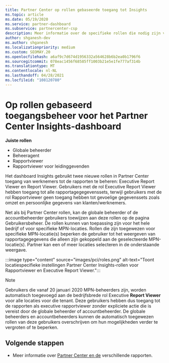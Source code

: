 ```yaml
---
title: Partner Center op rollen gebaseerde toegang tot Insights
ms.topic: article
ms.date: 05/19/2020
ms.service: partner-dashboard
ms.subservice: partnercenter-csp
description: Meer informatie over de specifieke rollen die nodig zijn voor het bekijken Partner Center Insights-rapporten. Dit zijn onder andere de rollen Executive Report Viewer en Report Viewer.
author: shganesh-dev
ms.author: shganesh
ms.localizationpriority: medium
ms.custom: SEOMAY.20
ms.openlocfilehash: a6af9c7d674d1956332a564628b6b2ea0b1796f6
ms.sourcegitcommit: 078eac1456f68585ff1003b21e5e1fe777af314b
ms.translationtype: MT
ms.contentlocale: nl-NL
ms.lasthandoff: 04/28/2021
ms.locfileid: "108120780"
---
```

# <a name="role-based-access-control-to-the-partner-center-insights-dashboard"></a>Op rollen gebaseerd toegangsbeheer voor het Partner Center Insights-dashboard

**Juiste rollen**

- Globale beheerder
- Beheeragent
- Rapportviewer
- Rapportviewer voor leidinggevenden

Het dashboard Insights gebruikt twee nieuwe rollen in Partner Center toegang van werknemers tot de rapporten te beheren: Executive Report Viewer en Report Viewer.  Gebruikers met de rol Executive Report Viewer hebben toegang tot alle rapportagegegevenssets, terwijl gebruikers met de rol Rapportviewer geen toegang hebben tot gevoelige gegevenssets zoals omzet en persoonlijke gegevens van klanten/werknemers.  

Net als bij Partner Center rollen, kan de globale beheerder of de accountbeheerder gebruikers toewijzen aan deze rollen op de pagina Gebruikersbeheer. De rollen kunnen van toepassing zijn voor het hele bedrijf of voor specifieke MPN-locaties. Rollen die zijn toegewezen voor specifieke MPN-locatie(s) beperken de gebruiker tot het weergeven van rapportagegegevens die alleen zijn gekoppeld aan de geselecteerde MPN-locatie(s). Partner kan een of meer locaties selecteren in de onderstaande weergave.

:::image type="content" source="images/pci/roles.png" alt-text="Toont locatiespecifieke instellingen Partner Center Insights-rollen voor Rapportviewer en Executive Report Viewer.":::

>[!Note]
> Gebruikers die vanaf 20 januari 2020 MPN-beheerders zijn, worden automatisch toegevoegd aan de bedrijfsbrede rol Executive **Report Viewer** voor alle locaties voor die tenant. Deze gebruikers hebben dus toegang tot de rapporten als executive rapportviewer zonder expliciete actie die is vereist door de globale beheerder of accountbeheerder. De globale beheerders en accountbeheerders kunnen de automatisch toegewezen rollen van deze gebruikers overschrijven om hun mogelijkheden verder te vergroten of te beperken.

## <a name="next-steps"></a>Volgende stappen

- Meer informatie over [Partner Center en de](partner-center-insights.md) verschillende rapporten.
